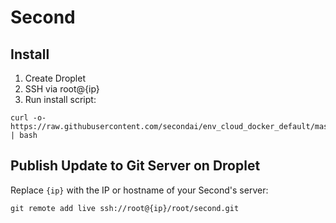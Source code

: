 # Second  

## Install  

1. Create Droplet 
1. SSH via root@{ip} 
1. Run install script: 
```
curl -o- https://raw.githubusercontent.com/secondai/env_cloud_docker_default/master/install.sh | bash
```

## Publish Update to Git Server on Droplet 

Replace `{ip}` with the IP or hostname of your Second's server: 
```
git remote add live ssh://root@{ip}/root/second.git
```
